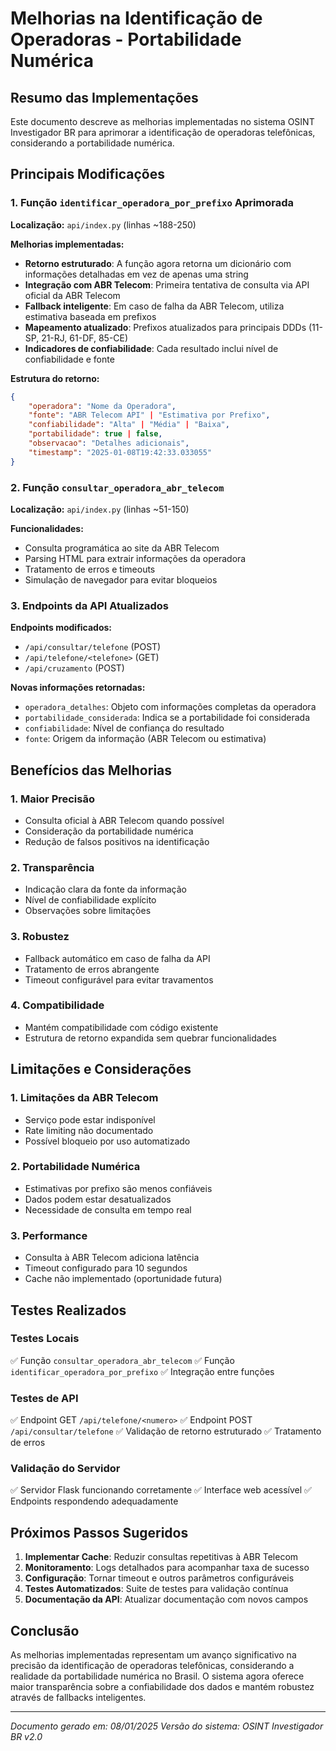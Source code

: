 # Melhorias na Identificação de Operadoras - Portabilidade Numérica

## Resumo das Implementações

Este documento descreve as melhorias implementadas no sistema OSINT Investigador BR para aprimorar a identificação de operadoras telefônicas, considerando a portabilidade numérica.

## Principais Modificações

### 1. Função `identificar_operadora_por_prefixo` Aprimorada

**Localização:** `api/index.py` (linhas ~188-250)

**Melhorias implementadas:**
- **Retorno estruturado**: A função agora retorna um dicionário com informações detalhadas em vez de apenas uma string
- **Integração com ABR Telecom**: Primeira tentativa de consulta via API oficial da ABR Telecom
- **Fallback inteligente**: Em caso de falha da ABR Telecom, utiliza estimativa baseada em prefixos
- **Mapeamento atualizado**: Prefixos atualizados para principais DDDs (11-SP, 21-RJ, 61-DF, 85-CE)
- **Indicadores de confiabilidade**: Cada resultado inclui nível de confiabilidade e fonte

**Estrutura do retorno:**
```json
{
    "operadora": "Nome da Operadora",
    "fonte": "ABR Telecom API" | "Estimativa por Prefixo",
    "confiabilidade": "Alta" | "Média" | "Baixa",
    "portabilidade": true | false,
    "observacao": "Detalhes adicionais",
    "timestamp": "2025-01-08T19:42:33.033055"
}
```

### 2. Função `consultar_operadora_abr_telecom` 

**Localização:** `api/index.py` (linhas ~51-150)

**Funcionalidades:**
- Consulta programática ao site da ABR Telecom
- Parsing HTML para extrair informações da operadora
- Tratamento de erros e timeouts
- Simulação de navegador para evitar bloqueios

### 3. Endpoints da API Atualizados

**Endpoints modificados:**
- `/api/consultar/telefone` (POST)
- `/api/telefone/<telefone>` (GET)
- `/api/cruzamento` (POST)

**Novas informações retornadas:**
- `operadora_detalhes`: Objeto com informações completas da operadora
- `portabilidade_considerada`: Indica se a portabilidade foi considerada
- `confiabilidade`: Nível de confiança do resultado
- `fonte`: Origem da informação (ABR Telecom ou estimativa)

## Benefícios das Melhorias

### 1. Maior Precisão
- Consulta oficial à ABR Telecom quando possível
- Consideração da portabilidade numérica
- Redução de falsos positivos na identificação

### 2. Transparência
- Indicação clara da fonte da informação
- Nível de confiabilidade explícito
- Observações sobre limitações

### 3. Robustez
- Fallback automático em caso de falha da API
- Tratamento de erros abrangente
- Timeout configurável para evitar travamentos

### 4. Compatibilidade
- Mantém compatibilidade com código existente
- Estrutura de retorno expandida sem quebrar funcionalidades

## Limitações e Considerações

### 1. Limitações da ABR Telecom
- Serviço pode estar indisponível
- Rate limiting não documentado
- Possível bloqueio por uso automatizado

### 2. Portabilidade Numérica
- Estimativas por prefixo são menos confiáveis
- Dados podem estar desatualizados
- Necessidade de consulta em tempo real

### 3. Performance
- Consulta à ABR Telecom adiciona latência
- Timeout configurado para 10 segundos
- Cache não implementado (oportunidade futura)

## Testes Realizados

### Testes Locais
✅ Função `consultar_operadora_abr_telecom`
✅ Função `identificar_operadora_por_prefixo`
✅ Integração entre funções

### Testes de API
✅ Endpoint GET `/api/telefone/<numero>`
✅ Endpoint POST `/api/consultar/telefone`
✅ Validação de retorno estruturado
✅ Tratamento de erros

### Validação do Servidor
✅ Servidor Flask funcionando corretamente
✅ Interface web acessível
✅ Endpoints respondendo adequadamente

## Próximos Passos Sugeridos

1. **Implementar Cache**: Reduzir consultas repetitivas à ABR Telecom
2. **Monitoramento**: Logs detalhados para acompanhar taxa de sucesso
3. **Configuração**: Tornar timeout e outros parâmetros configuráveis
4. **Testes Automatizados**: Suite de testes para validação contínua
5. **Documentação da API**: Atualizar documentação com novos campos

## Conclusão

As melhorias implementadas representam um avanço significativo na precisão da identificação de operadoras telefônicas, considerando a realidade da portabilidade numérica no Brasil. O sistema agora oferece maior transparência sobre a confiabilidade dos dados e mantém robustez através de fallbacks inteligentes.

---
*Documento gerado em: 08/01/2025*
*Versão do sistema: OSINT Investigador BR v2.0*